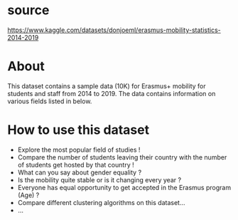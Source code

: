 # source 
https://www.kaggle.com/datasets/donjoeml/erasmus-mobility-statistics-2014-2019

# About 
This dataset contains a sample data (10K) for Erasmus+ mobility for students and staff from 2014 to 2019. The data contains information on various fields listed in below.

# How to use this dataset

* Explore the most popular field of studies !
* Compare the number of students leaving their country with the number of students get hosted by that country !
* What can you say about gender equality ?
* Is the mobility quite stable or is it changing every year ?
* Everyone has equal opportunity to get accepted in the Erasmus program (Age) ?
* Compare different clustering algorithms on this dataset…
* ...